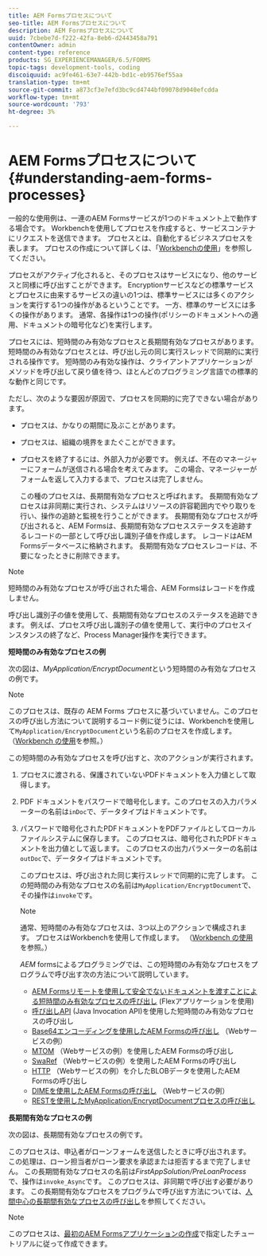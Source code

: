 ```yaml
---
title: AEM Formsプロセスについて
seo-title: AEM Formsプロセスについて
description: AEM Formsプロセスについて
uuid: 7cbebe7d-f222-42fa-8eb6-d2443458a791
contentOwner: admin
content-type: reference
products: SG_EXPERIENCEMANAGER/6.5/FORMS
topic-tags: development-tools, coding
discoiquuid: ac9fe461-63e7-442b-bd1c-eb9576ef55aa
translation-type: tm+mt
source-git-commit: a873cf3e7efd3bc9cd4744bf09078d9040efcdda
workflow-type: tm+mt
source-wordcount: '793'
ht-degree: 3%

---
```



# AEM Formsプロセスについて{#understanding-aem-forms-processes}

一般的な使用例は、一連のAEM Formsサービスが1つのドキュメント上で動作する場合です。 Workbenchを使用してプロセスを作成すると、サービスコンテナにリクエストを送信できます。 プロセスとは、自動化するビジネスプロセスを表します。 プロセスの作成について詳しくは、「[Workbenchの使用](https://www.adobe.com/go/learn_aemforms_workbench_63)」を参照してください。

プロセスがアクティブ化されると、そのプロセスはサービスになり、他のサービスと同様に呼び出すことができます。 Encryptionサービスなどの標準サービスとプロセスに由来するサービスの違いの1つは、標準サービスには多くのアクションを実行する1つの操作があるということです。 一方、標準のサービスには多くの操作があります。 通常、各操作は1つの操作(ポリシーのドキュメントへの適用、ドキュメントの暗号化など)を実行します。

プロセスには、短時間のみ有効なプロセスと長期間有効なプロセスがあります。 短時間のみ有効なプロセスとは、呼び出し元の同じ実行スレッドで同期的に実行される操作です。 短時間のみ有効な操作は、クライアントアプリケーションがメソッドを呼び出して戻り値を待つ、ほとんどのプログラミング言語での標準的な動作と同じです。

ただし、次のような要因が原因で、プロセスを同期的に完了できない場合があります。

* プロセスは、かなりの期間に及ぶことがあります。
* プロセスは、組織の境界をまたぐことができます。
* プロセスを終了するには、外部入力が必要です。 例えば、不在のマネージャーにフォームが送信される場合を考えてみます。 この場合、マネージャーがフォームを返して入力するまで、プロセスは完了しません。

   この種のプロセスは、長期間有効なプロセスと呼ばれます。 長期間有効なプロセスは非同期に実行され、システムはリソースの許容範囲内でやり取りを行い、操作の追跡と監視を行うことができます。 長期間有効なプロセスが呼び出されると、AEM Formsは、長期間有効なプロセスステータスを追跡するレコードの一部として呼び出し識別子値を作成します。 レコードはAEM Formsデータベースに格納されます。 長期間有効なプロセスレコードは、不要になったときに削除できます。

>[!NOTE]
>
>短時間のみ有効なプロセスが呼び出された場合、AEM Formsはレコードを作成しません。

呼び出し識別子の値を使用して、長期間有効なプロセスのステータスを追跡できます。 例えば、プロセス呼び出し識別子の値を使用して、実行中のプロセスインスタンスの終了など、Process Manager操作を実行できます。

**短時間のみ有効なプロセスの例**

次の図は、*MyApplication/EncryptDocument*&#x200B;という短時間のみ有効なプロセスの例です。

>[!NOTE]
>
>このプロセスは、既存の AEM Forms プロセスに基づいていません。このプロセスの呼び出し方法について説明するコード例に従うには、Workbenchを使用して`MyApplication/EncryptDocument`という名前のプロセスを作成します。 （[Workbench の使用](https://www.adobe.com/go/learn_aemforms_workbench_63)を参照。）

この短時間のみ有効なプロセスを呼び出すと、次のアクションが実行されます。

1. プロセスに渡される、保護されていないPDFドキュメントを入力値として取得します。
1. PDF ドキュメントをパスワードで暗号化します。このプロセスの入力パラメーターの名前は`inDoc`で、データタイプはドキュメントです。
1. パスワードで暗号化されたPDFドキュメントをPDFファイルとしてローカルファイルシステムに保存します。 このプロセスは、暗号化されたPDFドキュメントを出力値として返します。 このプロセスの出力パラメーターの名前は`outDoc`で、データタイプはドキュメントです。

   このプロセスは、呼び出された同じ実行スレッドで同期的に完了します。 この短時間のみ有効なプロセスの名前は`MyApplication/EncryptDocument`で、その操作は`invoke`です。

   >[!NOTE]
   >
   >通常、短時間のみ有効なプロセスは、3つ以上のアクションで構成されます。 プロセスはWorkbenchを使用して作成します。 （[Workbench の使用](https://www.adobe.com/go/learn_aemforms_workbench_63)を参照。）

   *AEM* formsによるプログラミングでは、この短時間のみ有効なプロセスをプログラムで呼び出す次の方法について説明しています。

   * [AEM Formsリモートを使用して安全でないドキュメントを渡すことによる短時間のみ有効なプロセスの呼び出し](/help/forms/developing/invoking-aem-forms-using-remoting.md#invoking-a-short-lived-process-by-passing-an-unsecure-document-using-remoting) (Flexアプリケーションを使用)
   * [呼び出しAPI](/help/forms/developing/invoking-aem-forms-using-java.md#invoking-a-short-lived-process-using-the-invocation-api) (Java Invocation API)を使用した短時間のみ有効なプロセスの呼び出し
   * [Base64エンコーディングを使用したAEM Formsの呼び出し](/help/forms/developing/invoking-aem-forms-using-web.md#invoking-aem-forms-using-base64-encoding) （Webサービスの例）
   * [MTOM](/help/forms/developing/invoking-aem-forms-using-web.md#invoking-aem-forms-using-mtom) （Webサービスの例）を使用したAEM Formsの呼び出し
   * [SwaRef](/help/forms/developing/invoking-aem-forms-using-web.md#invoking-aem-forms-using-swaref) （Webサービスの例）を使用したAEM Formsの呼び出し
   * [HTTP](/help/forms/developing/invoking-aem-forms-using-web.md#invoking-aem-forms-using-blob-data-over-http) （Webサービスの例）を介したBLOBデータを使用したAEM Formsの呼び出し
   * [DIMEを使用したAEM Formsの呼び出し](/help/forms/developing/invoking-aem-forms-using-web.md#invoking-aem-forms-using-dime) （Webサービスの例）
   * [RESTを使用したMyApplication/EncryptDocumentプロセスの呼び出し](/help/forms/developing/invoking-aem-forms-using-rest.md)

**長期間有効なプロセスの例**

次の図は、長期間有効なプロセスの例です。

このプロセスは、申込者がローンフォームを送信したときに呼び出されます。 この処理は、ローン担当者がローン要求を承認または拒否するまで完了しません。 この長期間有効なプロセスの名前は&#x200B;*FirstAppSolution/PreLoanProcess*&#x200B;で、操作は`invoke_Async`です。 このプロセスは、非同期で呼び出す必要があります。 この長期間有効なプロセスをプログラムで呼び出す方法については、[人間中心の長期間有効なプロセスの呼び出し](/help/forms/developing/invoking-human-centric-long-lived.md#invoking-human-centric-long-lived-processes)を参照してください。

>[!NOTE]
>
>このプロセスは、[最初のAEM Formsアプリケーションの作成](https://www.adobe.com/go/learn_aemforms_firstapp_ds_63)で指定したチュートリアルに従って作成できます。